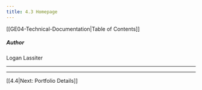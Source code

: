 ```yaml
---
title: 4.3 Homepage
---
```

[[GE04-Technical-Documentation|Table of Contents]]
##### Author
Logan Lassiter

***


***

[[4.4|Next: Portfolio Details]]